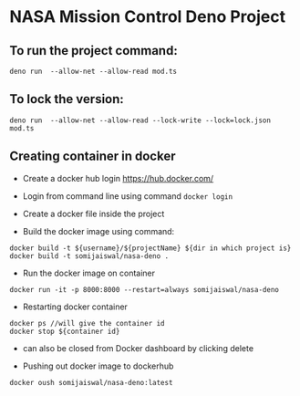# NASA Mission Control Deno Project

## To run the project command:

`deno run  --allow-net --allow-read mod.ts`

## To lock the version:

`deno run  --allow-net --allow-read --lock-write --lock=lock.json mod.ts`


## Creating container in docker

* Create a docker hub login https://hub.docker.com/

* Login from command line using command
`docker login`

* Create a docker file inside the project 

* Build the docker image using command: 
``` 
docker build -t ${username}/${projectName} ${dir in which project is}
docker build -t somijaiswal/nasa-deno .

```

* Run the docker image on container
```
docker run -it -p 8000:8000 --restart=always somijaiswal/nasa-deno

```
* Restarting docker container 
``` 
docker ps //will give the container id
docker stop ${container id} 

```
  * can also be closed from Docker dashboard by clicking delete 
  
* Pushing out docker image to dockerhub
```
docker oush somijaiswal/nasa-deno:latest
```



